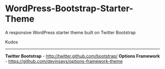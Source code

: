 WordPress-Bootstrap-Starter-Theme
=================================

A responsive WordPress starter theme built on Twitter Bootstrap

Kudos
_____

**Twitter Bootstrap** - http://twitter.github.com/bootstrap/
**Options Framework** - https://github.com/devinsays/options-framework-theme